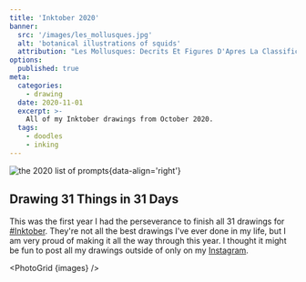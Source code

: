 ```yaml
---
title: 'Inktober 2020'
banner:
  src: '/images/les_mollusques.jpg'
  alt: 'botanical illustrations of squids'
  attribution: "Les Mollusques: Decrits Et Figures D'Apres La Classification"
options:
  published: true
meta:
  categories:
    - drawing
  date: 2020-11-01
  excerpt: >-
    All of my Inktober drawings from October 2020.
  tags:
    - doodles
    - inking
---
```


<script>
  import PhotoGrid from '$lib/components/misc/photo-grid.svelte'

  // define this here because the compile explodes on multi-line components
  const images = [
    {
      title: 'Fish',
      alt: 'Altolamprologus calvus illustration',
      src: '/images/inktober-2020-01-fish.jpg',
      caption: `10/01/31 - I’ve been thinking about my old fish a lot lately, this Altolamprologus calvus cichlid was one of my favorites.`
    },
    {
      title: 'Wisp',
      alt: 'FFVI Mog illustration',
      src: '/images/inktober-2020-02-wisp.jpg',
      caption: `10/02/31 - Mog, from Final Fantasy VI, doing the will-o-the-wisp dance.`
    },
    {
      title: 'Bulky',
      alt: 'MS09-B DOM illustration',
      src: '/images/inktober-2020-03-bulky.jpg',
      caption: `10/03/31 - My favorite Principality of Zeon mono-eye thicc boi, the MS-09B Dom. I cheated and didn’t actually ink this one :/`
    },
    {
      title: 'Radio',
      alt: 'Yanky Hotel Foxtrot cover illustration',
      src: '/images/inktober-2020-04-radio.jpg',
      caption: `10/04/31 - "Yankee Hotel Foxtrot" by Wilco, with the song "Radio Cure." I listened to this album a lot last year.
I didn’t even know these were buildings until I looked it up today...`
    },
    {
      title: 'Blade',
      alt: 'Sarah Kerrigan from StarCraft illustration',
      src: '/images/inktober-2020-05-blade.jpg',
      caption: `10/05/31 - Sarah Kerrigan, The Queen of Blades. I can’t believe it’s already been 10 years since Starcraft II...`
    },
    {
      title: 'Rodent',
      alt: 'mouse, from Maus illustration',
      src: '/images/inktober-2020-06-rodent.jpg',
      caption: `10/06/31 - I read Art Spiegelman’s "Maus" in college and really need to read it again. I grew up in a half Jewish family regularly watching the Fievel movies, so the metaphor of mice has always kind of been around, but this book really stuck with me. Especially the way he drew the eyes.`
    },
    {
      title: 'Fancy',
      alt: 'Dracula illustration',
      src: '/images/inktober-2020-07-fancy.jpg',
      caption: `10/07/31 - Fancy Dracula is best Dracula. This one is part Castlevania and part Gary Oldman. I didn’t have the energy to really ink this one either.`
    },
    {
      title: 'Teeth',
      alt: 'my dog, Rigby, illustration',
      src: '/images/inktober-2020-08-teeth.jpg',
      caption: `10/08/31 - We adopted a new dog in March, and I haven’t posted a ton of pictures of him. His name is Rigby, he has monster teeth.`
    },
    {
      title: 'Throw',
      alt: 'Mordin Solus illustration',
      src: '/images/inktober-2020-09-throw.jpg',
      caption: `10/09/31 - Throw is a biotic ability you can learn in Mass Effect. Mordin Solus is my favorite Mass Effect character. I don’t even remember whether or not he learns Throw.`
    },
    {
      title: 'Hope',
      alt: 'Superman illustration',
      src: '/images/inktober-2020-10-hope.jpg',
      caption: `10/10/31 - On his planet, the S means Hope. What a dumb line in an otherwise alright move. I started reading comics in the 90s when Superman had a mullet for some reason, and I didn’t hate it.`
    },
    {
      title: 'Disgusting',
      alt: 'Hellboy illustration',
      src: '/images/inktober-2020-11-disgusting.jpg',
      caption: `10/11/31 - Sometimes you just wanna draw Hellboy, who I’m sure has accidentally blasted monster goo all over himself at least once.`
    },
    {
      title: 'Slippery',
      alt: 'The Shadow illustration',
      src: '/images/inktober-2020-12-slippery.jpg',
      caption: `10/12/31 - "The sun is shining. But the ice is slippery." Fun fact, my brother and I saved up barcodes and sent away for The Shadow hologram rings in 1994.`
    },
    {
      title: 'Dune',
      alt: 'a worm from Dune illustration',
      src: '/images/inktober-2020-13-dune.jpg',
      caption: `10/13/31 - I’ve wanted to read Dune for a long time and never did until I heard there was a new movie coming out. I just got to the part where they see a worm for the first time. It’s pretty good.`
    },
    {
      title: 'Armor',
      alt: 'Samus Aran illustration',
      src: '/images/inktober-2020-14-armor.jpg',
      caption: `10/14/31 - Samus, the best power armor around. Metroid Prime is possibly my favorite game of all time, and my very favorite moment is the first time you see Samus’s eyes reflected back in her visor.`
    },
    {
      title: 'Outpost',
      alt: 'World of Warcraft Troll riding a raptor illustration',
      src: '/images/inktober-2020-15-outpost.jpg',
      caption: `10/15/31 - I really had fun that summer my wifre got really into World of Warcraft. That one outpost was like constantly under attack by the Alliance. No ink again.`
    },
    {
      title: 'Rocket',
      alt: 'RX-78-2 Gundam illustration',
      src: '/images/inktober-2020-16-rocket.jpg',
      caption: `10/16/31 - Dunno, just kind of wanted to draw a Gundam again. Not doing so great at the “ink” part of Inktober, just pencils again.`
    },
    {
      title: 'Storm',
      alt: 'X-Men Storm illustration',
      src: '/images/inktober-2020-17-storm.jpg',
      caption: `10/17/31 - 1980s mohawk leather jacket Storm is a fashion icon.`
    },
    {
      title: 'Trap',
      alt: 'Darth Vader and Boba Fett having dinner illustration',
      src: '/images/inktober-2020-18-trap.jpg',
      caption: `10/18/31 - This is unironically my favorite scene in Star Wars, but the longer I drew it the more ridiculous I realized it was. They (knew each other as children in the prequels?) threw a dinner party for Leia and her friends. Were they going to eat? They have helmets.`
    },
    {
      title: 'Dizzy',
      alt: 'Fantastic Mr Fox illustration',
      src: '/images/inktober-2020-19-dizzy.jpg',
      caption: `10/19/31 - "You should probably put your bandit hat on now." Fantastic Mr Fox has got to be in my top ten favorite movies. I hope this drawing accurately captures how itchy this movie makes me feel.`
    },
    {
      title: 'Coral',
      alt: 'Carl Grimes from The Walking Dead illustration',
      src: '/images/inktober-2020-20-coral.jpg',
      caption: `10/20/31 - Kind of a weird one, but this is what we were supposed to draw today... right?`
    },
    {
      title: 'Sleep',
      alt: 'Morpheus from The Matrix illustration',
      src: '/images/inktober-2020-21-sleep.jpg',
      caption: `10/21/31 - Morpheus, but not that Morpheus. Morpheus is my favorite Matrix character and there are so many iconic scenes it was hard to pick just one. This is the best one though.`
    },
    {
      title: 'Chef',
      alt: 'illustration',
      src: '/images/inktober-2020-22-chef.jpg',
      caption: `10/22/31 - I didn’t really like cooking all that much in Breathe of the Wild, but I did like eating. Dear people with a consistent style, what is that like? It’s like I learned how to draw link when I was 11 and now brain permanently thinks "yes, he is an anime character." Just pencil lines this time again.`
    },
    {
      title: 'Rip',
      alt: 'Bruce Wayne at a gravestone illustration',
      src: '/images/inktober-2020-23-rip.jpg',
      caption: `10/23/31 - I guess people were reading this one as R.I.P. and drawing tombstones? Anyways... My favorite scene from my favorite Batman movie. "I need it to be different now. I know I made a promise, but I didn't see this coming. I didn't count on being happy."`
    },
    {
      title: 'Dig',
      alt: 'Scavenger the Transformer illustration',
      src: '/images/inktober-2020-24-dig.jpg',
      caption: `10/24/31 - When I was four my parents drove all over Texas to get me all six of the G1 Constructicons that built Devastator. Scavenger, the backhoe, was always my favorite because of his tank legs. Also my favorite construction equipment maybe? No ink.`
    },
    {
      title: 'Buddy',
      alt: 'Falco from Star Fox in a an Arwing illustration',
      src: '/images/inktober-2020-25-buddy.jpg',
      caption: `10/25/31 - "I ain’t your buddy! Go away!" Does anyone else have every single voice line from Star Fox 64 permanently taking up space in their brain?`
    },
    {
      title: 'Hide',
      alt: 'Predator illustration',
      src: '/images/inktober-2020-26-hide.jpg',
      caption: `10/26/31 - I wasn’t really feeling drawing tonight so I was like "Oh, I’ll draw something half invisible." One. Entire. Jungle. Background. Later...`
    },
    {
      title: 'Music',
      alt: 'stylized illustration of Picard, Data, and Riker from Star Trek playing music',
      src: '/images/inktober-2020-27-music.jpg',
      caption: `10/27/31 - Star Trek: The Next Generation jam band, after Picasso’s Three Musicians. Cameo from Spot the cat.`
    },
    {
      title: 'Float',
      alt: 'The Floating Content from FFVI illustration',
      src: '/images/inktober-2020-28-float.jpg',
      caption: `10/28/31 - The Floating Continent from Final Fantasy VI. You should always wait for Shadow to jump off the edge.`
    },
    {
      title: 'Shoes',
      alt: 'Wicked Witch of the East holding shoes illustration',
      src: '/images/inktober-2020-29-shoes.jpg',
      caption: `10/29/31 - I guess this is the Wicked Witch of the East before Dorothy dropped a house on her? Just an excuse to draw more creepy hands, really.`
    },
    {
      title: 'Ominous',
      alt: 'Gengar Pokemon illustration',
      src: '/images/inktober-2020-30-ominous.jpg',
      caption: `10/30/31 - Like I was going to go the whole month without drawing a Pokémon. This one is brought to you by two misconceptions I had - that an attack called Ominous Stare existed, and that Gengar could learn it.`
    },
    {
      title: 'Crawl',
      alt: 'black suit Spider-Man illustration',
      src: '/images/inktober-2020-31-crawl.jpg',
      caption: `10/31/31 - I think this might be the first time in my entire life I’ve ever drawn black suit Spider-Man. Weird.`
    },
  ]
</script>


![the 2020 list of prompts](/images/2020-prompts.jpg){data-align='right'}

## Drawing 31 Things in 31 Days

This was the first year I had the perseverance to finish all 31 drawings for [#Inktober](https://inktober.com/rules). They're not all the best drawings I've ever done in my life, but I am very proud of making it all the way through this year. I thought it might be fun to post all my drawings outside of only on my [Instagram](https://www.instagram.com/ryanfiller_/).

<PhotoGrid {images} />
